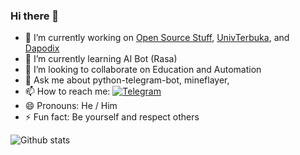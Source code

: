 ### Hi there 👋

- 🔭 I’m currently working on [Open Source Stuff](https://github.com/pentatester/), [UnivTerbuka](https://github.com/UnivTerbuka/), and [Dapodix](https://github.com/dapodix/)
- 🌱 I’m currently learning AI Bot (Rasa)
- 👯 I’m looking to collaborate on Education and Automation
- 💬 Ask me about python-telegram-bot, mineflayer,
- 📫 How to reach me: [![Telegram](https://img.shields.io/badge/Telegram-hexatester-blue.svg)](https://t.me/hexatester)
- 😄 Pronouns: He / Him
- ⚡ Fun fact: Be yourself and respect others

![Github stats](https://github-readme-stats.vercel.app/api?username=hexatester)
